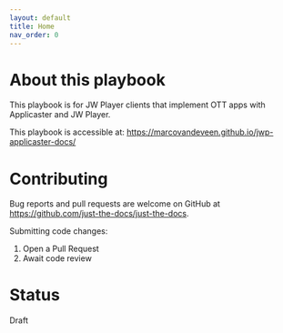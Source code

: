 ```yaml
---
layout: default
title: Home
nav_order: 0
---
```

# About this playbook
This playbook is for JW Player clients that implement OTT apps with Applicaster and JW Player.

This playbook is accessible at: https://marcovandeveen.github.io/jwp-applicaster-docs/

# Contributing
Bug reports and pull requests are welcome on GitHub at https://github.com/just-the-docs/just-the-docs.

Submitting code changes:
1. Open a Pull Request
2. Await code review

# Status
Draft
